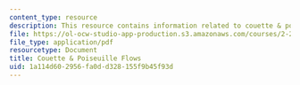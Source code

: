 ```yaml
---
content_type: resource
description: This resource contains information related to couette & poiseuille flows.
file: https://ol-ocw-studio-app-production.s3.amazonaws.com/courses/2-25-advanced-fluid-mechanics-fall-2013/1a114d602956fa0dd328155f9b45f93d_MIT2_25F13_Couet_and_Pois.pdf
file_type: application/pdf
resourcetype: Document
title: Couette & Poiseuille Flows
uid: 1a114d60-2956-fa0d-d328-155f9b45f93d
---
```


